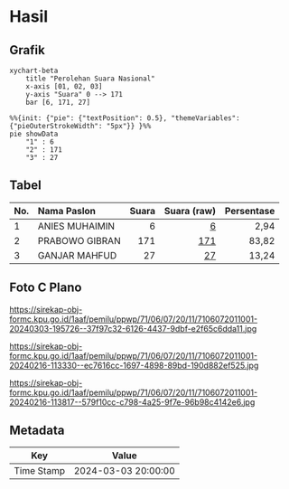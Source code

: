 # Hasil

## Grafik

```mermaid
xychart-beta
    title "Perolehan Suara Nasional"
    x-axis [01, 02, 03]
    y-axis "Suara" 0 --> 171
    bar [6, 171, 27]
```

```mermaid
%%{init: {"pie": {"textPosition": 0.5}, "themeVariables": {"pieOuterStrokeWidth": "5px"}} }%%
pie showData
    "1" : 6
    "2" : 171
    "3" : 27
```

## Tabel

| No. | Nama Paslon    | Suara | Suara (raw) | Persentase |
|:--- |:-------------- | -----:| -----------:| ----------:|
| 1   | ANIES MUHAIMIN | 6     | [6][p-1]    | 2,94       |
| 2   | PRABOWO GIBRAN | 171   | [171][p-2]  | 83,82      |
| 3   | GANJAR MAHFUD  | 27    | [27][p-3]   | 13,24      |


[p-1]: https://github.com/gigit-pemilu/pemilu-2024/blob/main/pilpres/hitung-suara/sub/71-sulawesi-utara/sub/06-minahasa-utara/sub/07-likupang-timur/sub/2011-wineru/sub/001-tps/sub/paslon-1.txt
[p-2]: https://github.com/gigit-pemilu/pemilu-2024/blob/main/pilpres/hitung-suara/sub/71-sulawesi-utara/sub/06-minahasa-utara/sub/07-likupang-timur/sub/2011-wineru/sub/001-tps/sub/paslon-2.txt
[p-3]: https://github.com/gigit-pemilu/pemilu-2024/blob/main/pilpres/hitung-suara/sub/71-sulawesi-utara/sub/06-minahasa-utara/sub/07-likupang-timur/sub/2011-wineru/sub/001-tps/sub/paslon-3.txt

## Foto C Plano

https://sirekap-obj-formc.kpu.go.id/1aaf/pemilu/ppwp/71/06/07/20/11/7106072011001-20240303-195726--37f97c32-6126-4437-9dbf-e2f65c6dda11.jpg

https://sirekap-obj-formc.kpu.go.id/1aaf/pemilu/ppwp/71/06/07/20/11/7106072011001-20240216-113330--ec7616cc-1697-4898-89bd-190d882ef525.jpg

https://sirekap-obj-formc.kpu.go.id/1aaf/pemilu/ppwp/71/06/07/20/11/7106072011001-20240216-113817--579f10cc-c798-4a25-9f7e-96b98c4142e6.jpg


## Metadata

| Key        | Value               |
| ---------- | ------------------- |
| Time Stamp | 2024-03-03 20:00:00 |



